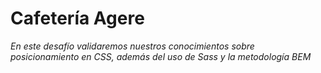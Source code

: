 # Cafetería Agere

*En este desafío validaremos nuestros conocimientos sobre posicionamiento en CSS,
además del uso de Sass y la metodología BEM*